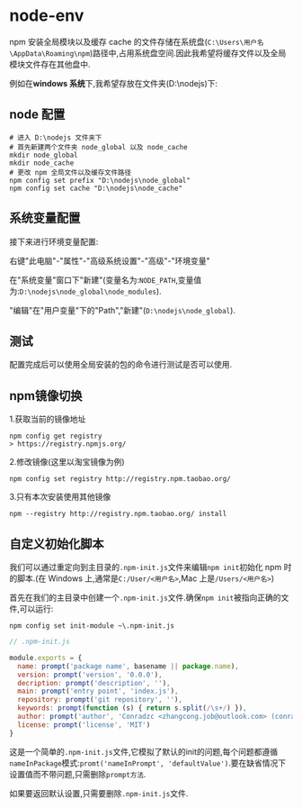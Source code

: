 # node-env

npm 安装全局模块以及缓存 cache 的文件存储在系统盘(`C:\Users\用户名\AppData\Roaming\npm`)路径中,占用系统盘空间.因此我希望将缓存文件以及全局模块文件存在其他盘中.

例如在**windows 系统**下,我希望存放在文件夹(D:\nodejs)下:

## node 配置

```shell
# 进入 D:\nodejs 文件夹下
# 首先新建两个文件夹 node_global 以及 node_cache
mkdir node_global
mkdir node_cache
# 更改 npm 全局文件以及缓存文件路径
npm config set prefix "D:\nodejs\node_global"
npm config set cache "D:\nodejs\node_cache"
```

## 系统变量配置

接下来进行环境变量配置:

右键"此电脑"-"属性"-"高级系统设置"-"高级"-"环境变量"

在"系统变量"窗口下"新建"(变量名为:`NODE_PATH`,变量值为:`D:\nodejs\node_global\node_modules`).

"编辑"在"用户变量"下的"Path","新建"(`D:\nodejs\node_global`).

## 测试

配置完成后可以使用全局安装的包的命令进行测试是否可以使用.

## npm镜像切换

1.获取当前的镜像地址

```shell
npm config get registry
> https://registry.npmjs.org/
```

2.修改镜像(这里以淘宝镜像为例)

```shell
npm config set registry http://registry.npm.taobao.org/
```

3.只有本次安装使用其他镜像

```shell
npm --registry http://registry.npm.taobao.org/ install
```

## 自定义初始化脚本

我们可以通过重定向到主目录的`.npm-init.js`文件来编辑`npm init`初始化 npm 时的脚本.(在 Windows 上,通常是`C:/User/<用户名>`,Mac 上是`/Users/<用户名>`)

首先在我们的主目录中创建一个`.npm-init.js`文件.确保`npm init`被指向正确的文件,可以运行:

```shell
npm config set init-module ~\.npm-init.js
```

```javascript
// .npm-init.js

module.exports = {
  name: prompt('package name', basename || package.name),
  version: prompt('version', '0.0.0'),
  decription: prompt('description', ''),
  main: prompt('entry point', 'index.js'),
  repository: prompt('git repository', ''),
  keywords: prompt(function (s) { return s.split(/\s+/) }),
  author: prompt('author', 'Conradzc <zhangcong.job@outlook.com> (conradzc.com)'),
  license: prompt('license', 'MIT')
}
```

这是一个简单的`.npm-init.js`文件,它模拟了默认的init的问题,每个问题都遵循`nameInPackage`模式:`promt('nameInPrompt', 'defaultValue')`.要在缺省情况下设置值而不带问题,只需删除`prompt方法`.

如果要返回默认设置,只需要删除`.npm-init.js`文件.

